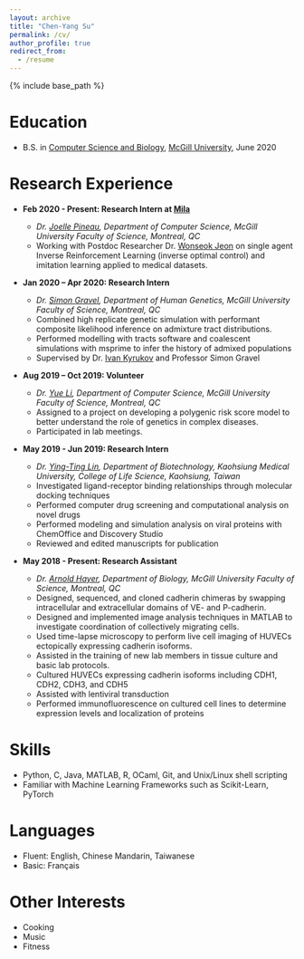 ```yaml
---
layout: archive
title: "Chen-Yang Su"
permalink: /cv/
author_profile: true
redirect_from:
  - /resume
---
```


{% include base_path %}

<!-- 
[Curriculum Vitae [PDF]](http://chenyangsu.github.io./files/chenyangsu_cv_2020.pdf)


# General Overview -->

Education
======
* B.S. in [Computer Science and Biology](https://www.mcgill.ca/study/2020-2021/faculties/science/undergraduate/programs/bachelor-science-bsc-major-computer-science-and-biology), [McGill University](https://www.mcgill.ca/), June 2020
<!--
* M.S. in Human Genetics, McGill University, 2022 (expected)
* Ph.D in a good subject, Hopefully A Good University, 2026 (expected)
-->
Research Experience
======
<!--
* Summer 2015: Research Assistant
  * Github University
  * Duties included: Tagging issues
  * Supervisor: Professor Git

* Fall 2015: Research Assistant
  * Github University
  * Duties included: Merging pull requests
  * Supervisor: Professor Hub
-->  
* **Feb 2020 - Present: Research Intern at [Mila](https://mila.quebec/en)**  
  * *Dr. [Joelle Pineau](https://www.cs.mcgill.ca/~jpineau/), Department of Computer Science, McGill University Faculty of Science, Montreal, QC*
  * Working with Postdoc Researcher Dr. [Wonseok Jeon](https://mila.quebec/en/person/wonseok-jeon/) on single agent Inverse Reinforcement Learning (inverse optimal control) and imitation learning applied to medical datasets.
  
* **Jan 2020 – Apr 2020: Research Intern** 
  * *Dr. [Simon Gravel](http://simongravel.lab.mcgill.ca/Home.html), Department of Human Genetics, McGill University Faculty of Science, Montreal, QC*
  * Combined high replicate genetic simulation with performant composite likelihood inference on admixture tract distributions.
  * Performed modelling with tracts software and coalescent simulations with msprime to infer the history of admixed populations
  * Supervised by Dr. [Ivan Kyrukov](https://github.com/ivan-krukov) and Professor Simon Gravel
  
* **Aug 2019 – Oct 2019: Volunteer** 
  * *Dr. [Yue Li](https://www.cs.mcgill.ca/~yueli/), Department of Computer Science, McGill University Faculty of Science, Montreal, QC*
  * Assigned to a project on developing a polygenic risk score model to better understand the role of genetics in complex diseases.
  * Participated in lab meetings.
  
* **May 2019 - Jun 2019: Research Intern** 
  * *Dr. [Ying-Ting Lin](http://ytlab.kmu.edu.tw/), Department of Biotechnology, Kaohsiung Medical University, College of Life Science, Kaohsiung, Taiwan*
  * Investigated ligand-receptor binding relationships through molecular docking techniques
  * Performed computer drug screening and computational analysis on novel drugs
  * Performed modeling and simulation analysis on viral proteins with ChemOffice and Discovery Studio
  * Reviewed and edited manuscripts for publication
  
* **May 2018 - Present: Research Assistant** 
  * *Dr. [Arnold Hayer](https://hayerlab.org/), Department of Biology, McGill University Faculty of Science, Montreal, QC*
  * Designed, sequenced, and cloned cadherin chimeras by swapping intracellular and extracellular domains of VE- and P-cadherin.
  * Designed and implemented image analysis techniques in MATLAB to investigate coordination of collectively migrating cells.
  * Used time-lapse microscopy to perform live cell imaging of HUVECs ectopically expressing cadherin isoforms.
  * Assisted in the training of new lab members in tissue culture and basic lab protocols.
  * Cultured HUVECs expressing cadherin isoforms including CDH1, CDH2, CDH3, and CDH5
  * Assisted with lentiviral transduction
  * Performed immunofluorescence on cultured cell lines to determine expression levels and localization of proteins
  
Skills
======
* Python, C, Java, MATLAB, R, OCaml, Git, and Unix/Linux shell scripting
* Familiar with Machine Learning Frameworks such as Scikit-Learn, PyTorch

Languages
======
* Fluent: English, Chinese Mandarin, Taiwanese
* Basic: Français 

Other Interests
======
* Cooking 
* Music
* Fitness

<!--
Publications
======
  <ul>{% for post in site.publications %}
    {% include archive-single-cv.html %}
  {% endfor %}</ul>
  
Talks
======
  <ul>{% for post in site.talks %}
    {% include archive-single-talk-cv.html %}
  {% endfor %}</ul>
  
Teaching
======
  <ul>{% for post in site.teaching %}
    {% include archive-single-cv.html %}
  {% endfor %}</ul>
  
Service and leadership
======
* Currently signed in to 43 different slack teams

-->
